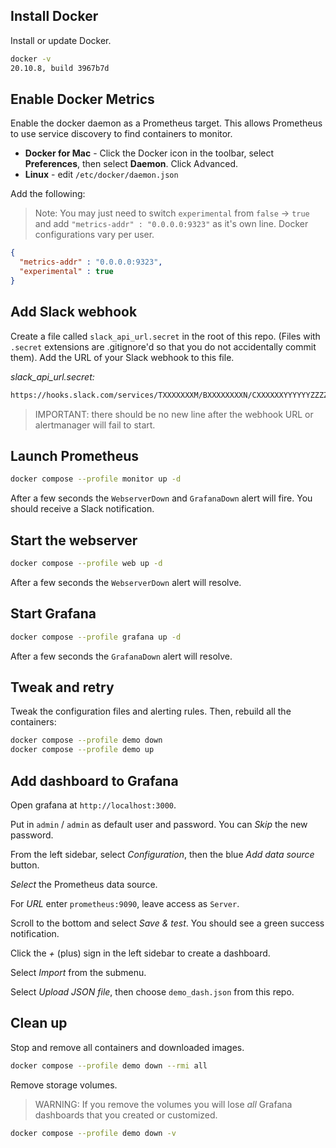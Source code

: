 ## Install Docker

Install or update Docker.

```bash
docker -v
20.10.8, build 3967b7d
```

## Enable Docker Metrics

Enable the docker daemon as a Prometheus target. This allows Prometheus to use service discovery to find containers to monitor.

- **Docker for Mac** - Click the Docker icon in the toolbar, select **Preferences**, then select **Daemon**. Click Advanced.
- **Linux** - edit `/etc/docker/daemon.json`

Add the following:

> Note: You may just need to switch `experimental` from `false` -> `true` and add `"metrics-addr" : "0.0.0.0:9323"` as it's own line. Docker configurations vary per user.
 
```json
{
  "metrics-addr" : "0.0.0.0:9323",
  "experimental" : true
}
```

## Add Slack webhook

Create a file called `slack_api_url.secret` in the root of this repo. (Files with `.secret` extensions are .gitignore'd so that you do not accidentally commit them). Add the URL of your Slack webhook to this file.

*slack_api_url.secret:*

```bash
https://hooks.slack.com/services/TXXXXXXXM/BXXXXXXXXN/CXXXXXXYYYYYYZZZZZZZT
```

> IMPORTANT: there should be no new line after the webhook URL or alertmanager will fail to start.

## Launch Prometheus

```bash
docker compose --profile monitor up -d
```

After a few seconds the `WebserverDown`  and `GrafanaDown` alert will fire. You should receive a Slack notification.

## Start the webserver

```bash
docker compose --profile web up -d
```

After a few seconds the `WebserverDown` alert will resolve.

## Start Grafana

```bash
docker compose --profile grafana up -d
```

After a few seconds the `GrafanaDown` alert will resolve.

## Tweak and retry

Tweak the configuration files and alerting rules. Then, rebuild all the containers:

```bash
docker compose --profile demo down
docker compose --profile demo up
```

## Add dashboard to Grafana

Open grafana at `http://localhost:3000`.

Put in `admin` / `admin` as default user and password. You can *Skip* the new password.

From the left sidebar, select *Configuration*, then the blue *Add data source* button.

*Select* the Prometheus data source.

For *URL* enter `prometheus:9090`, leave access as `Server`.

Scroll to the bottom and select *Save & test*. You should see a green success notification.

Click the *+* (plus) sign in the left sidebar to create a dashboard.

Select *Import* from the submenu.

Select *Upload JSON file*, then choose `demo_dash.json` from this repo.

## Clean up

Stop and remove all containers and downloaded images.

```bash
docker compose --profile demo down --rmi all
```

Remove storage volumes.

> WARNING: If you remove the volumes you will lose *all* Grafana dashboards that you created or customized.

```bash
docker compose --profile demo down -v
```
